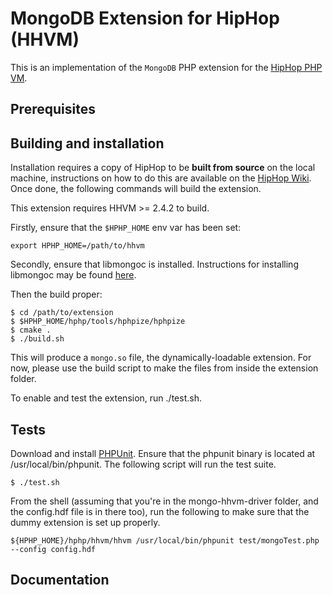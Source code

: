 MongoDB Extension for HipHop (HHVM)
==================================

This is an implementation of the `MongoDB` PHP extension for the [HipHop PHP VM][fb-hphp].

## Prerequisites

## Building and installation

Installation requires a copy of HipHop to be **built from source** on the local machine, instructions
on how to do this are available on the [HipHop Wiki][fb-wiki]. Once done, the following commands
will build the extension.

This extension requires HHVM >= 2.4.2 to build.

Firstly, ensure that the `$HPHP_HOME` env var has been set:

~~~
export HPHP_HOME=/path/to/hhvm
~~~~

Secondly, ensure that libmongoc is installed. Instructions for installing
libmongoc may be found [here](https://github.com/mongodb/mongo-c-driver#fetch-sources-and-build).

Then the build proper:

~~~
$ cd /path/to/extension
$ $HPHP_HOME/hphp/tools/hphpize/hphpize
$ cmake .
$ ./build.sh
~~~

This will produce a `mongo.so` file, the dynamically-loadable extension. For now, please use the build script to make the files from inside the extension folder.

To enable and test the extension, run ./test.sh.

## Tests
Download and install [PHPUnit](http://phpunit.de/getting-started.html). Ensure that the phpunit binary is located at /usr/local/bin/phpunit. The following script will run the test suite.

~~~
$ ./test.sh
~~~

From the shell (assuming that you're in the mongo-hhvm-driver folder, and the config.hdf file is in there too), run the following to make sure that the dummy extension is set up properly.

~~~
${HPHP_HOME}/hphp/hhvm/hhvm /usr/local/bin/phpunit test/mongoTest.php --config config.hdf
~~~

## Documentation

[fb-hphp]: https://github.com/facebook/hhvm "HipHop PHP"
[fb-wiki]: https://github.com/facebook/hhvm/wiki "HipHop Wiki"
